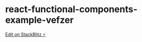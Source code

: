 # react-functional-components-example-vefzer

[Edit on StackBlitz ⚡️](https://stackblitz.com/edit/react-functional-components-example-vefzer)